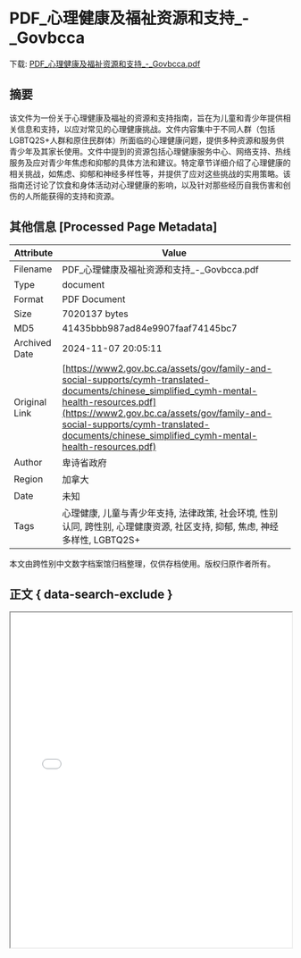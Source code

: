 # PDF_心理健康及福祉资源和支持_-_Govbcca

<!-- tcd_download_link -->
下载: <a href="PDF_心理健康及福祉资源和支持_-_Govbcca.pdf" download>PDF_心理健康及福祉资源和支持_-_Govbcca.pdf</a>
<!-- tcd_download_link_end -->

## 摘要

<!-- tcd_abstract -->
该文件为一份关于心理健康及福祉的资源和支持指南，旨在为儿童和青少年提供相关信息和支持，以应对常见的心理健康挑战。文件内容集中于不同人群（包括LGBTQ2S+人群和原住民群体）所面临的心理健康问题，提供多种资源和服务供青少年及其家长使用。文件中提到的资源包括心理健康服务中心、网络支持、热线服务及应对青少年焦虑和抑郁的具体方法和建议。特定章节详细介绍了心理健康的相关挑战，如焦虑、抑郁和神经多样性等，并提供了应对这些挑战的实用策略。该指南还讨论了饮食和身体活动对心理健康的影响，以及针对那些经历自我伤害和创伤的人所能获得的支持和资源。

<!-- tcd_abstract_end -->

## 其他信息 [Processed Page Metadata]

| Attribute       | Value                                  |
|-----------------|----------------------------------------|
| Filename        | PDF_心理健康及福祉资源和支持_-_Govbcca.pdf                             |
| Type            | document                                 |
| Format          | PDF Document                               |
| Size            | 7020137 bytes                           |
| MD5             | 41435bbb987ad84e9907faaf74145bc7                                  |
| Archived Date   | 2024-11-07 20:05:11                             |
| Original Link   | [https://www2.gov.bc.ca/assets/gov/family-and-social-supports/cymh-translated-documents/chinese_simplified_cymh-mental-health-resources.pdf](https://www2.gov.bc.ca/assets/gov/family-and-social-supports/cymh-translated-documents/chinese_simplified_cymh-mental-health-resources.pdf)                         |
| Author          | 卑诗省政府                               |
| Region          | 加拿大                               |
| Date            | 未知                                 |
| Tags            | 心理健康, 儿童与青少年支持, 法律政策, 社会环境, 性别认同, 跨性别, 心理健康资源, 社区支持, 抑郁, 焦虑, 神经多样性, LGBTQ2S+                                 |

本文由跨性别中文数字档案馆归档整理，仅供存档使用。版权归原作者所有。


## 正文 { data-search-exclude }

<!-- tcd_main_text -->
<iframe src="../PDF_心理健康及福祉资源和支持_-_Govbcca.pdf" width="100%" height="600px">
    <p>无法显示PDF，请下载查看。</p>
</iframe>
<!-- tcd_main_text_end -->

